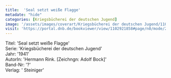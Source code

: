```yaml
---
title:  'Seal setzt weiße Flagge'
metadate: "hide"
categories: [Kriegsbücherei der deutschen Jugend]
image: '/assets/images/coverart/Kriegsbücherei der deutschen Jugend/1102921858_00000010.jpg'
visit: 'https://portal.dnb.de/bookviewer/view/1102921858#page/n0/mode/2up'
---
```

Titel: 'Seal setzt weiße Flagge' <br>
Serie: 'Kriegsbücherei der deutschen Jugend' <br>
Jahr: '1941' <br>
AutorIn: 'Hermann Rink. [Zeichngn: Adolf Bock]' <br>
Band-Nr: '?' <br>
Verlag: ' Steiniger'